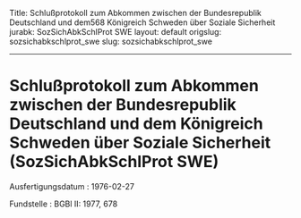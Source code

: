 Title: Schlußprotokoll zum Abkommen zwischen der Bundesrepublik Deutschland und dem568
  Königreich Schweden über Soziale Sicherheit
jurabk: SozSichAbkSchlProt SWE
layout: default
origslug: sozsichabkschlprot_swe
slug: sozsichabkschlprot_swe

---

# Schlußprotokoll zum Abkommen zwischen der Bundesrepublik Deutschland und dem Königreich Schweden über Soziale Sicherheit (SozSichAbkSchlProt SWE)

Ausfertigungsdatum
:   1976-02-27

Fundstelle
:   BGBl II: 1977, 678

